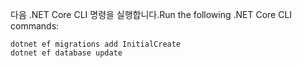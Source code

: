 
<span data-ttu-id="c8883-101">다음 .NET Core CLI 명령을 실행합니다.</span><span class="sxs-lookup"><span data-stu-id="c8883-101">Run the following .NET Core CLI commands:</span></span>

```dotnetcli
dotnet ef migrations add InitialCreate
dotnet ef database update
```
